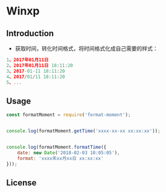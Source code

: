 # Winxp 


## Introduction
* 获取时间，转化时间格式，将时间格式化成自己需要的样式：

```javascript
1、2017年01月11日 
2、2017年01月11日 18:11:20
3、2017-01-11 18:11:20
4、2017/01/11 18:11:20
5、...
```

## Usage
```javascript
const formatMoment = require('format-moment');


console.log(formatMoment.getTime('xxxx-xx-xx xx:xx:xx'));


console.log(formatMoment.formatTime({
    date: new Date('2018-02-03 10:05:05'),
    format: 'xxxx年xx月xx日 xx:xx:xx'
}));
```

## License



